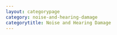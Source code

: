 ```yaml
---
layout: categorypage
category: noise-and-hearing-damage
categorytitle: Noise and Hearing Damage
---
```

